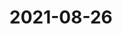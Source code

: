 # 2021-08-26

<page-tags text="发布于：2021-08-26"></page-tags>


<video-container>
  <source src="http://wangleant.com/turtle-source/HwVideoEditor_2021_08_26_093213887.mp4"/>
</video-container>